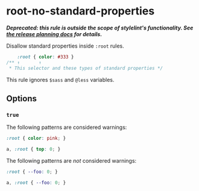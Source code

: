 # root-no-standard-properties

***Deprecated: this rule is outside the scope of stylelint's functionality. See [the release planning docs](https://stylelint.io/user-guide/release-planning/) for details.***

Disallow standard properties inside `:root` rules.

```css
    :root { color: #333 }
/** ↑       ↑
 * This selector and these types of standard properties */
```

This rule ignores `$sass` and `@less` variables.

## Options

### `true`

The following patterns are considered warnings:

```css
:root { color: pink; }
```

```css
a, :root { top: 0; }
```

The following patterns are *not* considered warnings:

```css
:root { --foo: 0; }
```

```css
a, :root { --foo: 0; }
```
